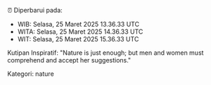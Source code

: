 ⏰ Diperbarui pada:
- WIB: Selasa, 25 Maret 2025 13.36.33 UTC
- WITA: Selasa, 25 Maret 2025 14.36.33 UTC
- WIT: Selasa, 25 Maret 2025 15.36.33 UTC

Kutipan Inspiratif:
"Nature is just enough; but men and women must comprehend and accept her suggestions."


Kategori: nature

